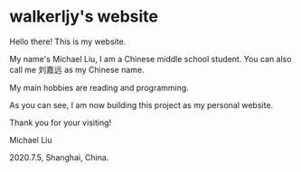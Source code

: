 # walkerljy's website
Hello there! This is my website.

My name's Michael Liu, I am a Chinese middle school student. You can also call me 刘嘉远 as my Chinese name.

My main hobbies are reading and programming.

As you can see, I am now building this project as my personal website.

Thank you for your visiting!


Michael Liu

2020.7.5, Shanghai, China.
